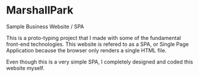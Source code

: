 # MarshallPark
Sample Business Website / SPA

This is a proto-typing project that I made with some of the fundamental front-end technologies. This website is refered to as a SPA, or Single Page Application because the browser only renders a single HTML file. 

Even though this is a very simple SPA, I completely designed and coded this website myself. 

